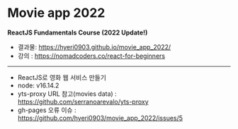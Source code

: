# Movie app 2022

**ReactJS Fundamentals Course (2022 Update!)**
- 결과물: https://hyeri0903.github.io/movie_app_2022/
- 강의 : https://nomadcoders.co/react-for-beginners

---

- ReactJS로 영화 웹 서비스 만들기
- node: v16.14.2
- yts-proxy URL 참고(movies data) : https://github.com/serranoarevalo/yts-proxy
- gh-pages 오류 이슈 : https://github.com/hyeri0903/movie_app_2022/issues/5
